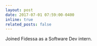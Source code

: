 ```yaml
---
layout: post
date: 2017-07-01 07:59:00-0400
inline: true
related_posts: false
---
```


Joined Fidessa as a Software Dev intern.
